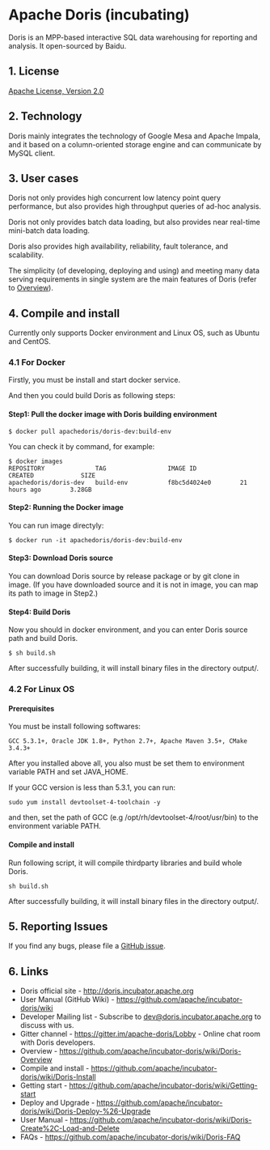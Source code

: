 # Apache Doris (incubating)

Doris is an MPP-based interactive SQL data warehousing for reporting and analysis. It open-sourced by Baidu. 

## 1. License

[Apache License, Version 2.0](http://www.apache.org/licenses/LICENSE-2.0)

## 2. Technology
Doris mainly integrates the technology of Google Mesa and Apache Impala, and it based on a column-oriented storage engine and can communicate by MySQL client.

## 3. User cases
Doris not only provides high concurrent low latency point query performance, but also provides high throughput queries of ad-hoc analysis. 

Doris not only provides batch data loading, but also provides near real-time mini-batch data loading. 

Doris also provides high availability, reliability, fault tolerance, and scalability. 

The simplicity (of developing, deploying and using) and meeting many data serving requirements in single system are the main features of Doris (refer to [Overview](https://github.com/apache/incubator-doris/wiki/Doris-Overview)).

## 4. Compile and install

Currently only supports Docker environment and Linux OS, such as Ubuntu and CentOS.

### 4.1 For Docker 

Firstly, you must be install and start docker service.

And then you could build Doris as following steps:

#### Step1: Pull the docker image with Doris building environment

```
$ docker pull apachedoris/doris-dev:build-env
```

You can check it by command, for example:

```
$ docker images
REPOSITORY              TAG                 IMAGE ID            CREATED             SIZE
apachedoris/doris-dev   build-env           f8bc5d4024e0        21 hours ago        3.28GB
```

#### Step2: Running the Docker image 

You can run image directyly:

```
$ docker run -it apachedoris/doris-dev:build-env
```

#### Step3: Download Doris source
You can download Doris source by release package or by git clone in image.
(If you have downloaded source and it is not in image, you can map its path to image in Step2.)

#### Step4: Build Doris
Now you should in docker environment, and you can enter Doris source path and build Doris.

```
$ sh build.sh
```

After successfully building, it will install binary files in the directory output/.

### 4.2 For Linux OS

#### Prerequisites

You must be install following softwares:

```
GCC 5.3.1+, Oracle JDK 1.8+, Python 2.7+, Apache Maven 3.5+, CMake 3.4.3+
```

After you installed above all, you also must be set them to environment variable PATH and set JAVA_HOME.

If your GCC version is less than 5.3.1, you can run:

```
sudo yum install devtoolset-4-toolchain -y
```

and then, set the path of GCC (e.g /opt/rh/devtoolset-4/root/usr/bin) to the environment variable PATH.

#### Compile and install

Run following script, it will compile thirdparty libraries and build whole Doris.

```
sh build.sh
```

After successfully building, it will install binary files in the directory output/.

## 5. Reporting Issues

If you find any bugs, please file a [GitHub issue](https://github.com/apache/incubator-doris/issues).

## 6. Links

* Doris official site - <http://doris.incubator.apache.org>
* User Manual (GitHub Wiki) - <https://github.com/apache/incubator-doris/wiki>
* Developer Mailing list - Subscribe to <dev@doris.incubator.apache.org> to discuss with us.
* Gitter channel - <https://gitter.im/apache-doris/Lobby> - Online chat room with Doris developers.
* Overview - <https://github.com/apache/incubator-doris/wiki/Doris-Overview>
* Compile and install - <https://github.com/apache/incubator-doris/wiki/Doris-Install>
* Getting start - <https://github.com/apache/incubator-doris/wiki/Getting-start>
* Deploy and Upgrade - <https://github.com/apache/incubator-doris/wiki/Doris-Deploy-%26-Upgrade>
* User Manual - <https://github.com/apache/incubator-doris/wiki/Doris-Create%2C-Load-and-Delete>
* FAQs - <https://github.com/apache/incubator-doris/wiki/Doris-FAQ>
